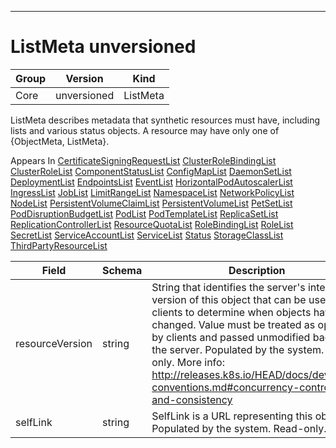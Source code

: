

-----------
# ListMeta unversioned



Group        | Version     | Kind
------------ | ---------- | -----------
Core | unversioned | ListMeta







ListMeta describes metadata that synthetic resources must have, including lists and various status objects. A resource may have only one of {ObjectMeta, ListMeta}.

<aside class="notice">
Appears In <a href="#certificatesigningrequestlist-v1alpha1">CertificateSigningRequestList</a> <a href="#clusterrolebindinglist-v1alpha1">ClusterRoleBindingList</a> <a href="#clusterrolelist-v1alpha1">ClusterRoleList</a> <a href="#componentstatuslist-v1">ComponentStatusList</a> <a href="#configmaplist-v1">ConfigMapList</a> <a href="#daemonsetlist-v1beta1">DaemonSetList</a> <a href="#deploymentlist-v1beta1">DeploymentList</a> <a href="#endpointslist-v1">EndpointsList</a> <a href="#eventlist-v1">EventList</a> <a href="#horizontalpodautoscalerlist-v1">HorizontalPodAutoscalerList</a> <a href="#ingresslist-v1beta1">IngressList</a> <a href="#joblist-v1">JobList</a> <a href="#limitrangelist-v1">LimitRangeList</a> <a href="#namespacelist-v1">NamespaceList</a> <a href="#networkpolicylist-v1beta1">NetworkPolicyList</a> <a href="#nodelist-v1">NodeList</a> <a href="#persistentvolumeclaimlist-v1">PersistentVolumeClaimList</a> <a href="#persistentvolumelist-v1">PersistentVolumeList</a> <a href="#petsetlist-v1alpha1">PetSetList</a> <a href="#poddisruptionbudgetlist-v1alpha1">PodDisruptionBudgetList</a> <a href="#podlist-v1">PodList</a> <a href="#podtemplatelist-v1">PodTemplateList</a> <a href="#replicasetlist-v1beta1">ReplicaSetList</a> <a href="#replicationcontrollerlist-v1">ReplicationControllerList</a> <a href="#resourcequotalist-v1">ResourceQuotaList</a> <a href="#rolebindinglist-v1alpha1">RoleBindingList</a> <a href="#rolelist-v1alpha1">RoleList</a> <a href="#secretlist-v1">SecretList</a> <a href="#serviceaccountlist-v1">ServiceAccountList</a> <a href="#servicelist-v1">ServiceList</a> <a href="#status-unversioned">Status</a> <a href="#storageclasslist-v1beta1">StorageClassList</a> <a href="#thirdpartyresourcelist-v1beta1">ThirdPartyResourceList</a> </aside>

Field        | Schema     | Description
------------ | ---------- | -----------
resourceVersion | string | String that identifies the server's internal version of this object that can be used by clients to determine when objects have changed. Value must be treated as opaque by clients and passed unmodified back to the server. Populated by the system. Read-only. More info: http://releases.k8s.io/HEAD/docs/devel/api-conventions.md#concurrency-control-and-consistency
selfLink | string | SelfLink is a URL representing this object. Populated by the system. Read-only.







